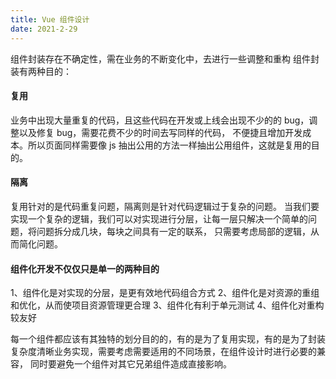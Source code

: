 ```yaml
---
title: Vue 组件设计
date: 2021-2-29
---
```


组件封装存在不确定性，需在业务的不断变化中，去进行一些调整和重构
组件封装有两种目的：
<!--more-->
#### 复用
业务中出现大量重复的代码，且这些代码在开发或上线会出现不少的的 bug，调整以及修复 bug，需要花费不少的时间去写同样的代码，
不便捷且增加开发成本。所以页面同样需要像 js 抽出公用的方法一样抽出公用组件，这就是复用的目的。

#### 隔离
复用针对的是代码重复问题，隔离则是针对代码逻辑过于复杂的问题。
当我们要实现一个复杂的逻辑，我们可以对实现进行分层，让每一层只解决一个简单的问题，将问题拆分成几块，每块之间具有一定的联系，
只需要考虑局部的逻辑，从而简化问题。

#### 组件化开发不仅仅只是单一的两种目的

1、组件化是对实现的分层，是更有效地代码组合方式
2、组件化是对资源的重组和优化，从而使项目资源管理更合理
3、组件化有利于单元测试
4、组件化对重构较友好

每一个组件都应该有其独特的划分目的的，有的是为了复用实现，有的是为了封装复杂度清晰业务实现，需要考虑需要适用的不同场景，在组件设计时进行必要的兼容，
同时要避免一个组件对其它兄弟组件造成直接影响。